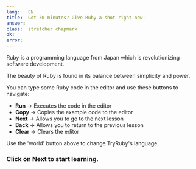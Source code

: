 ```yaml
---
lang:   EN
title:  Got 30 minutes? Give Ruby a shot right now!
answer: 
class:  stretcher chapmark
ok:     
error:  
---
```


Ruby is a programming language from Japan which is revolutionizing
software development.

The beauty of Ruby is found in its balance between simplicity and power.

You can type some Ruby code in the editor and use these buttons to navigate:

- __Run__ &rarr; Executes the code in the editor
- __Copy__ &rarr; Copies the example code to the editor
- __Next__ &rarr; Allows you to go to the next lesson
- __Back__ &rarr; Allows you to return to the previous lesson
- __Clear__ &rarr; Clears the editor

Use the 'world' button <span aria-hidden="true" class="glyphicon glyphicon-globe"></span>
above to change TryRuby's language.

### Click on __Next__ to start learning.
